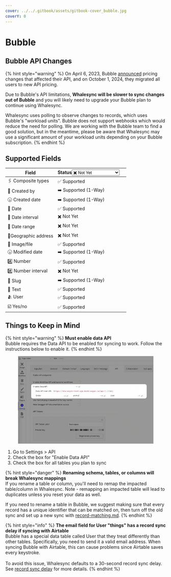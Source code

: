 ```yaml
---
cover: ../../.gitbook/assets/gitbook-cover_bubble.jpg
coverY: 0
---
```


# Bubble

## Bubble API Changes <a href="#h_bccce14d8a" id="h_bccce14d8a"></a>

{% hint style="warning" %}
On April 6, 2023, Bubble [announced](https://bubble.io/blog/2023-pricing-updates/) pricing changes that affected their API, and on October 1, 2024, they migrated all users to new API pricing.

Due to Bubble's API limitations, **Whalesync will be slower to sync changes out of Bubble** and you will likely need to upgrade your Bubble plan to continue using Whalesync.

Whalesync uses polling to observe changes to records, which uses Bubble's "workload units". Bubble does not support webhooks which would reduce the need for polling. We are working with the Bubble team to find a good solution, but in the meantime, please be aware that Whalesync may use a significant amount of your workload units depending on your Bubble subscription.
{% endhint %}

## Supported Fields

<table><thead><tr><th>Field</th><th>Status<select><option value="6c90dea3d4b34f409e73be79b7076c4a" label="✖️ Not Yet" color="blue"></option><option value="9e01356060cc4ea4988d69f72fe19d39" label="✅ Supported" color="blue"></option><option value="bd4357bee12749d0b80f7bc4a94ec3b5" label="➡️ Supported (1-Way)" color="blue"></option></select></th><th data-hidden></th></tr></thead><tbody><tr><td>🖇️ Composite types</td><td><span data-option="9e01356060cc4ea4988d69f72fe19d39">✅ Supported</span></td><td></td></tr><tr><td>🧑 Created by</td><td><span data-option="bd4357bee12749d0b80f7bc4a94ec3b5">➡️ Supported (1-Way)</span></td><td></td></tr><tr><td>🕠 Created date</td><td><span data-option="bd4357bee12749d0b80f7bc4a94ec3b5">➡️ Supported (1-Way)</span></td><td></td></tr><tr><td>📅 Date</td><td><span data-option="9e01356060cc4ea4988d69f72fe19d39">✅ Supported</span></td><td></td></tr><tr><td>📅 Date interval</td><td><span data-option="6c90dea3d4b34f409e73be79b7076c4a">✖️ Not Yet</span></td><td></td></tr><tr><td>📅 Date range</td><td><span data-option="6c90dea3d4b34f409e73be79b7076c4a">✖️ Not Yet</span></td><td></td></tr><tr><td>📍Geographic address</td><td><span data-option="6c90dea3d4b34f409e73be79b7076c4a">✖️ Not Yet</span></td><td></td></tr><tr><td>📂 Image/file</td><td><span data-option="9e01356060cc4ea4988d69f72fe19d39">✅ Supported</span></td><td></td></tr><tr><td>🕠 Modified date</td><td><span data-option="bd4357bee12749d0b80f7bc4a94ec3b5">➡️ Supported (1-Way)</span></td><td></td></tr><tr><td>#️⃣ Number</td><td><span data-option="9e01356060cc4ea4988d69f72fe19d39">✅ Supported</span></td><td></td></tr><tr><td>#️⃣ Number interval</td><td><span data-option="6c90dea3d4b34f409e73be79b7076c4a">✖️ Not Yet</span></td><td></td></tr><tr><td>📝 Slug</td><td><span data-option="bd4357bee12749d0b80f7bc4a94ec3b5">➡️ Supported (1-Way)</span></td><td></td></tr><tr><td>📝 Text</td><td><span data-option="9e01356060cc4ea4988d69f72fe19d39">✅ Supported</span></td><td></td></tr><tr><td>🫂 User</td><td><span data-option="9e01356060cc4ea4988d69f72fe19d39">✅ Supported</span></td><td></td></tr><tr><td>☑️ Yes/no</td><td><span data-option="9e01356060cc4ea4988d69f72fe19d39">✅ Supported</span></td><td></td></tr></tbody></table>

## Things to Keep in Mind <a href="#h_bccce14d8a" id="h_bccce14d8a"></a>

{% hint style="warning" %}
**Must enable data API**\
Bubble requires the Data API to be enabled for syncing to work. Follow the instructions below to enable it.
{% endhint %}

<figure><img src="../../.gitbook/assets/Data API.png" alt=""><figcaption></figcaption></figure>

1. Go to Settings > API
2. Check the box for "Enable Data API"
3. Check the box for all tables you plan to sync

{% hint style="danger" %}
**Renaming schema, tables, or columns will break Whalesync mappings**\
If you rename a table or column, you'll need to remap the impacted table/column in Whalesync. Note - remapping an impacted table will lead to duplicates unless you reset your data as well.&#x20;

If you need to rename a table in Bubble, we suggest making sure that every record has a unique identifier that can be matched on, then turn off the old sync and set up a new sync with [record-matching.md](../../features/record-matching.md "mention").
{% endhint %}

{% hint style="info" %}
**The email field for User "things" has a record sync delay if syncing with Airtable**\
Bubble has a special data table called User that they treat differently than other tables.  Specifically, you need to send it a valid email address. When syncing Bubble with Airtable, this can cause problems since Airtable saves every keystroke.\
\
To avoid this issue, Whalesync defaults to a 30-second record sync delay. See [record sync delay](broken-reference) for more details.
{% endhint %}

